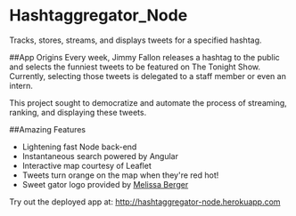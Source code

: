 Hashtaggregator_Node
====================

Tracks, stores, streams, and displays tweets for a specified hashtag.

##App Origins
Every week, Jimmy Fallon releases a hashtag to the public and selects the funniest tweets to be featured on The Tonight Show. Currently, selecting those tweets is delegated to a staff member or even an intern.

This project sought to democratize and automate the process of streaming, ranking, and displaying these tweets. 

##Amazing Features
* Lightening fast Node back-end 
* Instantaneous search powered by Angular
* Interactive map courtesy of Leaflet
* Tweets turn orange on the map when they're red hot!
* Sweet gator logo provided by [Melissa Berger](http://melissaberger.com)

Try out the deployed app at: <http://hashtaggregator-node.herokuapp.com>
